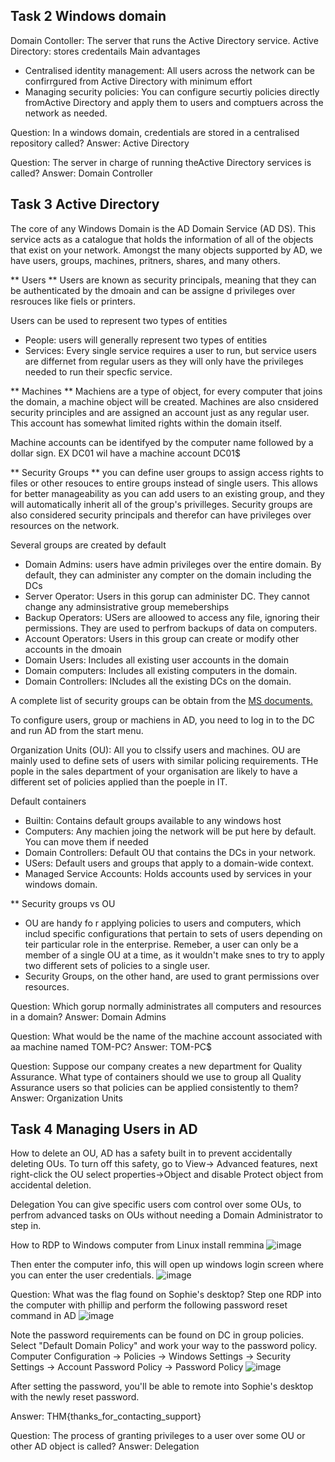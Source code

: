 ## Task 2 Windows domain
Domain Contoller: The server that runs the Active Directory service.
Active Directory: stores credentails
Main advantages
-  Centralised identity management: All users across the network can be confirrgured from Active Directory with minimum effort
-  Managing security policies: You can configure securtiy policies directly fromActive Directory and apply them to users and comptuers across the network as needed.

Question: In a windows domain, credentials are stored in a centralised repository called?
Answer: Active Directory 

Question: The server in charge of running theActive Directory services is called?
Answer: Domain Controller


## Task 3 Active Directory
The core of any Windows Domain is the AD Domain Service (AD DS). This service acts as a catalogue that holds the information of all of the objects that exist on your network. Amongst the many objects supported by AD, we have users, groups, machines, pritners, shares, and many others. 

** Users **
Users are known as security principals, meaning that they can be authenticated by the dmoain and can be assigne d privileges over resrouces like fiels or printers.

Users can be used to represent two types of entities 
- People: users will generally represent two types of entities
- Services: Every single service requires a user to run, but service users are differnet from regular users as they will only have the privileges needed to run their specfic service.

** Machines **
Machiens are a type of object, for every computer that joins the domain, a machine object will be created. Machines are also cnsidered security principles and are assigned an account just as any regular user. This account has somewhat limited  rights within the domain itself. 

Machine accounts can be identifyed by the computer name followed by a dollar sign. EX DC01 wil have a machine account DC01$

** Security Groups **
you can define user groups to assign access rights to files or other resouces to entire groups instead of single users. This allows for better manageability as you can add users to an existing group, and they will automatically inherit all of the group's privilleges. Security groups are also considered security principals and therefor can have privileges over resources on the network. 

Several groups are created by default
- Domain Admins: users have admin privileges over the entire domain. By default, they can administer any compter on the domain including the DCs
- Server Operator: Users in this gorup can administer DC. They cannot change any adminsistrative group memeberships
- Backup Operators: USers are alloowed to access any file, ignoring their permissions. They are used to perfrom backups of data on computers.
- Account Operators: Users in this group can create or modify other accounts in the dmoain
- Domain Users: Includes all existing user accounts in the domain
- Domain computers: Includes all existing computers in the domain.
- Domain Controllers: INcludes all the existing DCs on the domain.

A complete list of security groups can be obtain from the [MS documents.](https://learn.microsoft.com/en-us/windows-server/identity/ad-ds/manage/understand-security-groups)

To configure users, group or machiens in AD, you need to log in to the DC and run AD from the start menu. 

Organization Units (OU): All you to clssify users and machines. OU are mainly used to define sets of users with similar policing requirements. THe pople in the sales department of your organisation are likely to have a different set of policies applied than the poeple in IT. 

Default containers
- Builtin: Contains default groups available to any windows host
- Computers: Any machien joing the network will be put here by default. You can move them if needed
- Domain Controllers: Default OU that contains the DCs in your network.
- USers: Default users and groups that apply to a domain-wide context.
- Managed Service Accounts: Holds accounts used by services in your windows domain.

** Security groups vs OU
- OU are handy fo r applying policies to users and computers, which includ specific configurations that pertain to sets of users depending on teir particular role in the  enterprise. Remeber, a user can only be a member of a single OU at a time, as it wouldn't make snes to try to apply two different sets of policies to a single user.
- Security Groups, on the other hand, are used to grant permissions over resources.


Question: Which gorup normally administrates all computers and resources in a domain?
Answer: Domain Admins

Question: What would be the name of the machine account associated with aa machine named TOM-PC?
Answer: TOM-PC$

Question: 
Suppose our company creates a new department for Quality Assurance. What type of containers should we use to group all Quality Assurance users so that policies can be applied consistently to them?
Answer: Organization Units

## Task 4 Managing Users in AD
How to delete an OU, AD has a safety built in to prevent accidentally deleting OUs. To turn off this safety, go to View-> Advanced features, next right-click the OU select properties->Object and disable Protect object
from accidental deletion.

Delegation
You can give specific users com control over some OUs, to perfrom advanced tasks on OUs without needing a Domain Administrator to step in.

How to RDP to Windows computer from Linux install remmina
![image](https://github.com/Shawn-Nichol/TryHackMe/assets/30714313/beca0304-fadc-453f-a3a4-6a723f3d8ce0)

Then enter the computer info, this will open up windows login screen where you can enter the user credentials. 
![image](https://github.com/Shawn-Nichol/TryHackMe/assets/30714313/9ca75e9f-3030-4ce6-87dc-d7cdc1805809)



Question: What was the flag found on Sophie's desktop?
Step one RDP into the computer with phillip and perform the following password reset command in AD
![image](https://github.com/Shawn-Nichol/TryHackMe/assets/30714313/8115fac7-6e6e-4650-906f-2fa47f59a2cc)

Note the password requirements can be found on DC in group policies. 
Select "Default Domain Policy" and work your way to the password policy. Computer Configuration -> Policies -> Windows Settings -> Security Settings -> Account Password Policy -> Password Policy
![image](https://github.com/Shawn-Nichol/TryHackMe/assets/30714313/ff5bac1f-0d5c-4ef8-b9bc-765b76ead85a)

After setting the password, you'll be able to remote into Sophie's desktop with the newly reset password.

Answer: THM{thanks_for_contacting_support}

Question: The process of granting privileges to a user over some OU or other AD object is called? 
Answer: Delegation
